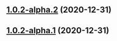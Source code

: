 ## [1.0.2-alpha.2](https://github.com/chrisfactory/react-meta-state/compare/v1.0.2-alpha.1...v1.0.2-alpha.2) (2020-12-31)





## [1.0.2-alpha.1](https://github.com/chrisfactory/react-meta-state/compare/v1.0.2-alpha.0...v1.0.2-alpha.1) (2020-12-31)
